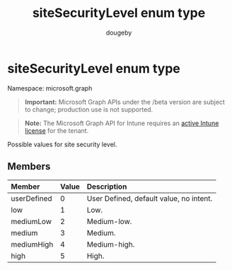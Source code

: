 ﻿---
title: "siteSecurityLevel enum type"
description: "Possible values for site security level."
author: "dougeby"
localization_priority: Normal
ms.prod: "intune"
doc_type: enumPageType
---

# siteSecurityLevel enum type

Namespace: microsoft.graph

> **Important:** Microsoft Graph APIs under the /beta version are subject to change; production use is not supported.

> **Note:** The Microsoft Graph API for Intune requires an [active Intune license](https://go.microsoft.com/fwlink/?linkid=839381) for the tenant.

Possible values for site security level.

## Members

| Member      | Value | Description                             |
| :---------- | :---- | :-------------------------------------- |
| userDefined | 0     | User Defined, default value, no intent. |
| low         | 1     | Low.                                    |
| mediumLow   | 2     | Medium-low.                             |
| medium      | 3     | Medium.                                 |
| mediumHigh  | 4     | Medium-high.                            |
| high        | 5     | High.                                   |

